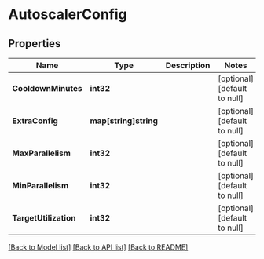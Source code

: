 # AutoscalerConfig

## Properties
Name | Type | Description | Notes
------------ | ------------- | ------------- | -------------
**CooldownMinutes** | **int32** |  | [optional] [default to null]
**ExtraConfig** | **map[string]string** |  | [optional] [default to null]
**MaxParallelism** | **int32** |  | [optional] [default to null]
**MinParallelism** | **int32** |  | [optional] [default to null]
**TargetUtilization** | **int32** |  | [optional] [default to null]

[[Back to Model list]](../README.md#documentation-for-models) [[Back to API list]](../README.md#documentation-for-api-endpoints) [[Back to README]](../README.md)


